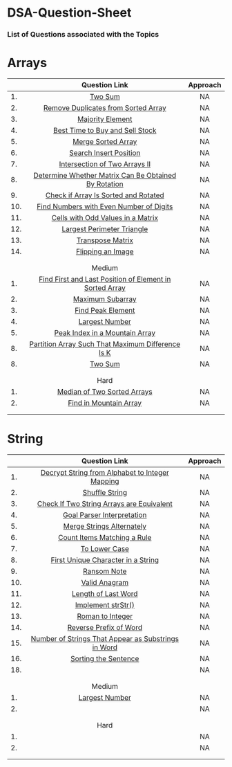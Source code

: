 # DSA-Question-Sheet
### List of Questions associated with the Topics

# Arrays 

||Question Link|Approach|
|--|:--------:|:---------:|
|1.|[Two Sum](https://leetcode.com/problems/two-sum/)|NA|
|2.|[Remove Duplicates from Sorted Array](https://leetcode.com/problems/remove-duplicates-from-sorted-array/)|NA|
|3.|[Majority Element](https://leetcode.com/problems/majority-element/)|NA|
|4.|[Best Time to Buy and Sell Stock](https://leetcode.com/problems/best-time-to-buy-and-sell-stock/)|NA|
|5.|[Merge Sorted Array](https://leetcode.com/problems/merge-sorted-array/)|NA|
|6.|[Search Insert Position](https://leetcode.com/problems/search-insert-position/)|NA|
|7.|[Intersection of Two Arrays II](https://leetcode.com/problems/intersection-of-two-arrays-ii/)|NA|
|8.|[Determine Whether Matrix Can Be Obtained By Rotation](https://leetcode.com/problems/determine-whether-matrix-can-be-obtained-by-rotation/)|NA|
|9.|[Check if Array Is Sorted and Rotated](https://leetcode.com/problems/check-if-array-is-sorted-and-rotated/)|NA|
|10.|[Find Numbers with Even Number of Digits](https://leetcode.com/problems/find-numbers-with-even-number-of-digits/)|NA|
|11.|[Cells with Odd Values in a Matrix](https://leetcode.com/problems/cells-with-odd-values-in-a-matrix/)|NA|
|12.|[Largest Perimeter Triangle](https://leetcode.com/problems/largest-perimeter-triangle/)|NA|
|13.|[Transpose Matrix](https://leetcode.com/problems/transpose-matrix/)|NA|
|14.|[Flipping an Image](https://leetcode.com/problems/flipping-an-image/)|NA|
||||
||||
||Medium||
|1.|[Find First and Last Position of Element in Sorted Array](https://leetcode.com/problems/find-first-and-last-position-of-element-in-sorted-array/)|NA|
|2.|[Maximum Subarray](https://leetcode.com/problems/maximum-subarray/)|NA|
|3.|[Find Peak Element](https://leetcode.com/problems/find-peak-element/)|NA|
|4.|[Largest Number](https://leetcode.com/problems/largest-number/)|NA|
|5.|[Peak Index in a Mountain Array](https://leetcode.com/problems/peak-index-in-a-mountain-array/)|NA|
|8.|[Partition Array Such That Maximum Difference Is K](https://leetcode.com/problems/partition-array-such-that-maximum-difference-is-k/)|NA|
|8.|[Two Sum](https://leetcode.com/problems/two-sum/)|NA|
||||
||||
||Hard||
|1.|[ Median of Two Sorted Arrays](https://leetcode.com/problems/median-of-two-sorted-arrays/)|NA|
|2.|[Find in Mountain Array](https://leetcode.com/problems/find-in-mountain-array/)|NA|
||||
||||

# String 

||Question Link|Approach|
|--|:--------:|:---------:|
|1.|[Decrypt String from Alphabet to Integer Mapping](https://leetcode.com/problems/decrypt-string-from-alphabet-to-integer-mapping/)|NA|
|2.|[Shuffle String](https://leetcode.com/problems/shuffle-string/)|NA|
|3.|[Check If Two String Arrays are Equivalent](https://leetcode.com/problems/check-if-two-string-arrays-are-equivalent/)|NA|
|4.|[Goal Parser Interpretation](https://leetcode.com/problems/goal-parser-interpretation/)|NA|
|5.|[Merge Strings Alternately](https://leetcode.com/problems/merge-strings-alternately/)|NA|
|6.|[Count Items Matching a Rule](https://leetcode.com/problems/count-items-matching-a-rule/)|NA|
|7.|[To Lower Case](https://leetcode.com/problems/to-lower-case/)|NA|
|8.|[First Unique Character in a String](https://leetcode.com/problems/first-unique-character-in-a-string/)|NA|
|9.|[Ransom Note](https://leetcode.com/problems/ransom-note/)|NA|
|10.|[Valid Anagram](https://leetcode.com/problems/valid-anagram/)|NA|
|11.|[Length of Last Word](https://leetcode.com/problems/length-of-last-word/)|NA|
|12.|[Implement strStr()](https://leetcode.com/problems/implement-strstr/)|NA|
|13.|[Roman to Integer](https://leetcode.com/problems/roman-to-integer/)|NA|
|14.|[Reverse Prefix of Word](https://leetcode.com/problems/reverse-prefix-of-word/)|NA|
|15.|[Number of Strings That Appear as Substrings in Word](https://leetcode.com/problems/number-of-strings-that-appear-as-substrings-in-word/)|NA|
|16.|[Sorting the Sentence](https://leetcode.com/problems/sorting-the-sentence/)|NA|
|18.|[]()|NA|
||||
||||
||Medium||
|1.|[Largest Number](https://leetcode.com/problems/largest-number/)|NA|
|2.|[]()|NA|
||||
||||
||Hard||
|1.||NA|
|2.||NA|
||||
||||


